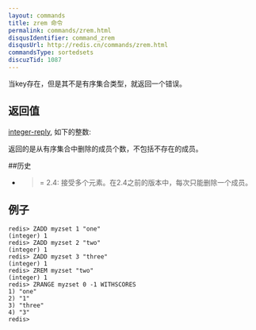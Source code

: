```yaml
---
layout: commands
title: zrem 命令
permalink: commands/zrem.html
disqusIdentifier: command_zrem
disqusUrl: http://redis.cn/commands/zrem.html
commandsType: sortedsets
discuzTid: 1087
---
```


当key存在，但是其不是有序集合类型，就返回一个错误。

## 返回值

[integer-reply](/topics/protocol#integer-reply), 如下的整数:

返回的是从有序集合中删除的成员个数，不包括不存在的成员。

##历史



- >= 2.4: 接受多个元素。在2.4之前的版本中，每次只能删除一个成员。

## 例子

	redis> ZADD myzset 1 "one"
	(integer) 1
	redis> ZADD myzset 2 "two"
	(integer) 1
	redis> ZADD myzset 3 "three"
	(integer) 1
	redis> ZREM myzset "two"
	(integer) 1
	redis> ZRANGE myzset 0 -1 WITHSCORES
	1) "one"
	2) "1"
	3) "three"
	4) "3"
	redis> 